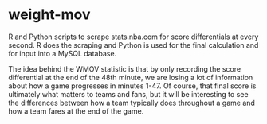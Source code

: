 # weight-mov

R and Python scripts to scrape stats.nba.com for score differentials at every second. R does the scraping and Python is used for the final calculation and for input into a MySQL database.

The idea behind the WMOV statistic is that by only recording the score differential at the end of the 48th minute, we are losing a lot of information about how a game progresses in minutes 1-47. Of course, that final score is ultimately what matters to teams and fans, but it will be interesting to see the differences between how a team typically does throughout a game and how a team fares at the end of the game.